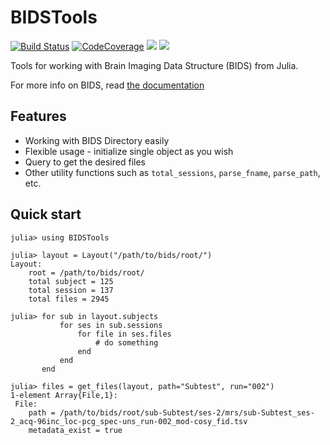 # BIDSTools

[![Build Status](https://travis-ci.com/TRIImaging/BIDSTools.jl.svg?branch=master)](https://travis-ci.com/TRIImaging/BIDSTools.jl)
[![CodeCoverage](https://codecov.io/gh/TRIImaging/BIDSTools.jl/branch/master/graph/badge.svg)](https://codecov.io/gh/TRIImaging/BIDSTools.jl)
[![](https://img.shields.io/badge/docs-stable-blue.svg)](https://triimaging.github.io/BIDSTools.jl/stable)
[![](https://img.shields.io/badge/docs-dev-blue.svg)](https://triimaging.github.io/BIDSTools.jl/dev)

Tools for working with Brain Imaging Data Structure (BIDS) from Julia.

For more info on BIDS, read [the documentation](https://bids-specification.readthedocs.io/en/stable/)

## Features

* Working with BIDS Directory easily 
* Flexible usage - initialize single object as you wish
* Query to get the desired files
* Other utility functions such as `total_sessions`, `parse_fname`, `parse_path`, etc.

## Quick start

```julia-repl
julia> using BIDSTools

julia> layout = Layout("/path/to/bids/root/")
Layout:
    root = /path/to/bids/root/
    total subject = 125
    total session = 137
    total files = 2945

julia> for sub in layout.subjects
           for ses in sub.sessions
               for file in ses.files
                   # do something
               end
           end
       end

julia> files = get_files(layout, path="Subtest", run="002")
1-element Array{File,1}:
 File:
    path = /path/to/bids/root/sub-Subtest/ses-2/mrs/sub-Subtest_ses-2_acq-96inc_loc-pcg_spec-uns_run-002_mod-cosy_fid.tsv
    metadata_exist = true
```
